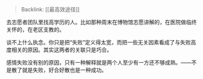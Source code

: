> Backlink: [[最高效途径]]

去志愿者团队里找高学历的人。比如那种周末在博物馆志愿讲解的，在医院做临终关怀的，在老区支教的。  
  
谈不上什么执念。你只是把“失败”定义得太宽，而把一些无关因素看成了与失败高度相关的原因。其实这两者的关联只是巧合。  
  
感情失败没有别的原因，只有一种解释就是两个人至少有一方还不够成熟。——不是散了就是失败，好合好散也是一种成功。
